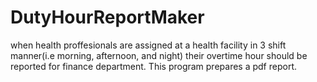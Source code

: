 # DutyHourReportMaker
when health proffesionals are assigned at a health facility in 3 shift manner(i.e morning, afternoon, and night) their overtime hour should be
reported for finance department. This program prepares a pdf report.
